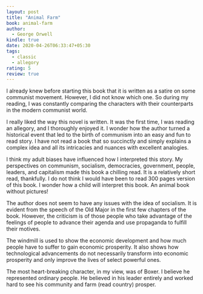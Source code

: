```yaml
---
layout: post
title: "Animal Farm"
book: animal-farm
author:
  - George Orwell
kindle: true
date: 2020-04-26T06:33:47+05:30
tags:
  - classic
  - allegory
rating: 5
review: true
---
```


<!-- {{< figure type="margin" src="/images/books/animal-farm.jpg" rating="5" title="Animal Farm">}} -->

I already knew before starting this book that it is written as a satire on some communist movement. However, I did not know which one. So during my reading, I was constantly comparing the characters with their counterparts in the modern communist world.

I really liked the way this novel is written. It was the first time, I was reading an allegory, and I thoroughly enjoyed it. I wonder how the author turned a historical event that led to the birth of communism into an easy and fun to read story. I have not read a book that so succinctly and simply explains a complex idea and all its intricacies and nuances with excellent analogies.

I think my adult biases have influenced how I interpreted this story. My perspectives on communism, socialism, democracies, government, people, leaders, and capitalism made this book a chilling read. It is a relatively short read, thankfully. I do not think I would have been to read 300 pages version of this book. I wonder how a child will interpret this book. An animal book without pictures!

The author does not seem to have any issues with the idea of socialism. It is evident from the speech of the Old Major in the first few chapters of the book. However, the criticism is of those people who take advantage of the feelings of people to advance their agenda and use propaganda to fulfill their motives.

The windmill is used to show the economic development and how much people have to suffer to gain economic prosperity. It also shows how technological advancements do not necessarily transform into economic prosperity and only improve the lives of select powerful ones.

The most heart-breaking character, in my view, was of Boxer. I believe he represented ordinary people. He believed in his leader entirely and worked hard to see his community and farm (read country) prosper.
